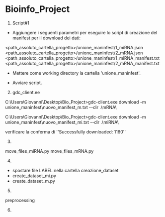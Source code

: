 # Bioinfo_Project


1) Script#1

- Aggiungere i seguenti parametri per eseguire lo script di creazione del manifest per il download dei dati:

<path_assoluto_cartella_progetto>/unione_maninfest/1_miRNA.json
<path_assoluto_cartella_progetto>/unione_maninfest/2_mRNA.json
<path_assoluto_cartella_progetto>/unione_maninfest/1_miRNA_manifest.txt
<path_assoluto_cartella_progetto>/unione_maninfest/2_mRNA_manifest.txt

- Mettere come working directory la cartella 'unione_maninfest'.

- Avviare script.






2) gdc_client.ee

C:\Users\Giovanni\Desktop\Bio_Project>gdc-client.exe download -m unione_maninfest\nuovo_manifest_m.txt --dir .\mRNA\

C:\Users\Giovanni\Desktop\Bio_Project>gdc-client.exe download -m unione_maninfest\nuovo_manifest_mi.txt --dir .\miRNA\

verificare la conferma di ''Successfully downloaded: 1160''


3) 
move_files_miRNA.py
move_files_mRNA.py

4)
- spostare file LABEL nella cartella creazione_dataset 
- create_dataset_mi.py
- create_dataset_m.py


5)
preprocessing


6)